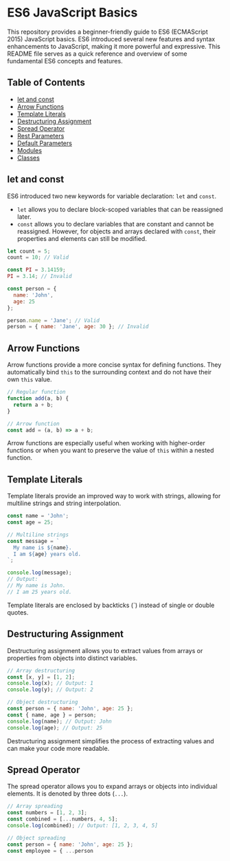 # ES6 JavaScript Basics

This repository provides a beginner-friendly guide to ES6 (ECMAScript 2015) JavaScript basics. ES6 introduced several new features and syntax enhancements to JavaScript, making it more powerful and expressive. This README file serves as a quick reference and overview of some fundamental ES6 concepts and features.

## Table of Contents

- [let and const](#let-and-const)
- [Arrow Functions](#arrow-functions)
- [Template Literals](#template-literals)
- [Destructuring Assignment](#destructuring-assignment)
- [Spread Operator](#spread-operator)
- [Rest Parameters](#rest-parameters)
- [Default Parameters](#default-parameters)
- [Modules](#modules)
- [Classes](#classes)

## let and const

ES6 introduced two new keywords for variable declaration: `let` and `const`. 

- `let` allows you to declare block-scoped variables that can be reassigned later.
- `const` allows you to declare variables that are constant and cannot be reassigned. However, for objects and arrays declared with `const`, their properties and elements can still be modified.

```javascript
let count = 5;
count = 10; // Valid

const PI = 3.14159;
PI = 3.14; // Invalid

const person = {
  name: 'John',
  age: 25
};

person.name = 'Jane'; // Valid
person = { name: 'Jane', age: 30 }; // Invalid
```

## Arrow Functions

Arrow functions provide a more concise syntax for defining functions. They automatically bind `this` to the surrounding context and do not have their own `this` value.

```javascript
// Regular function
function add(a, b) {
  return a + b;
}

// Arrow function
const add = (a, b) => a + b;
```

Arrow functions are especially useful when working with higher-order functions or when you want to preserve the value of `this` within a nested function.

## Template Literals

Template literals provide an improved way to work with strings, allowing for multiline strings and string interpolation.

```javascript
const name = 'John';
const age = 25;

// Multiline strings
const message = `
  My name is ${name}.
  I am ${age} years old.
`;

console.log(message);
// Output:
// My name is John.
// I am 25 years old.
```

Template literals are enclosed by backticks (\`) instead of single or double quotes.

## Destructuring Assignment

Destructuring assignment allows you to extract values from arrays or properties from objects into distinct variables.

```javascript
// Array destructuring
const [x, y] = [1, 2];
console.log(x); // Output: 1
console.log(y); // Output: 2

// Object destructuring
const person = { name: 'John', age: 25 };
const { name, age } = person;
console.log(name); // Output: John
console.log(age); // Output: 25
```

Destructuring assignment simplifies the process of extracting values and can make your code more readable.

## Spread Operator

The spread operator allows you to expand arrays or objects into individual elements. It is denoted by three dots (`...`).

```javascript
// Array spreading
const numbers = [1, 2, 3];
const combined = [...numbers, 4, 5];
console.log(combined); // Output: [1, 2, 3, 4, 5]

// Object spreading
const person = { name: 'John', age: 25 };
const employee = { ...person
